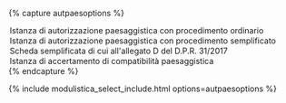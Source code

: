 {% capture autpaesoptions %}
<option value="/docs/modulistica/ModelloOrdinaria.pdf">Istanza di autorizzazione paesaggistica con procedimento ordinario</option>
<option value="/docs/modulistica/ModelloSemplificata.pdf">Istanza di autorizzazione paesaggistica con procedimento semplificato</option>
<option value="/docs/modulistica/SchedaSemplificata.pdf">Scheda semplificata di cui all'allegato D del D.P.R. 31/2017</option>
<option value="/docs/modulistica/ModelloRichiestaAccertamento.pdf">Istanza di accertamento di compatibilità paesaggistica</option>
{% endcapture %}

{% include modulistica_select_include.html options=autpaesoptions %}
